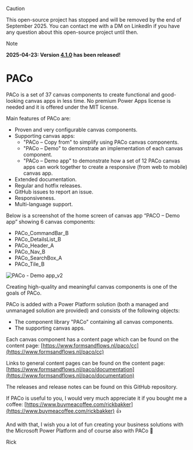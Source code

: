 >[!CAUTION]
>This open-source project has stopped and will be removed by the end of September 2025. You can contact me with a DM on LinkedIn if you have any question about this open-source project until then.

>[!NOTE]
>**2025-04-23: Version [4.1.0](./Releases/Release%20notes.md) has been released!**

# PACo
PACo is a set of 37 canvas components to create functional and good-looking canvas apps in less time. No premium Power Apps license is needed and it is offered under the MIT license.

Main features of PACo are:
* Proven and very configurable canvas components.
* Supporting canvas apps:
  * "PACo – Copy from" to simplify using PACo canvas components.
  * "PACo – Demo" to demonstrate an implementation of each canvas component.
  * "PACo – Demo app" to demonstrate how a set of 12 PACo canvas apps can work together to create a responsive (from web to mobile) canvas app.
* Extended documentation.
* Regular and hotfix releases.
* GitHub issues to report an issue.
* Responsiveness.
* Multi-language support.

Below is a screenshot of the home screen of canvas app “PACO – Demo app” showing 6 canvas components:
* PACo_CommandBar_B
* PACo_DetailsList_B
* PACo_Header_A
* PACo_Nav_B
* PACo_SearchBox_A
* PACo_Tile_B

![PACo - Demo app_v2](https://github.com/user-attachments/assets/7747f1e5-7e27-454c-96e3-f6810b507b96)

Creating high-quality and meaningful canvas components is one of the goals of PACo.

PACo is added with a Power Platform solution (both a managed and unmanaged solution are provided) and consists of the following objects:
* The component library "PACo" containing all canvas components.
* The supporting canvas apps.

Each canvas component has a content page which can be found on the content page: [https://www.formsandflows.nl/paco/cc](https://www.formsandflows.nl/paco/cc)

Links to general content pages can be found on the content page: [https://www.formsandflows.nl/paco/documentation](https://www.formsandflows.nl/paco/documentation)

The releases and release notes can be found on this GitHub repository.

If PACo is useful to you, I would very much appreciate it if you bought me a coffee: [https://www.buymeacoffee.com/rickbakker](https://www.buymeacoffee.com/rickbakker) 👍

And with that, I wish you a lot of fun creating your business solutions with the Microsoft Power Platform and of course also with PACo 👊

Rick
